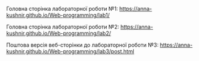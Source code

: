Головна сторінка лабораторної роботи №1:
https://anna-kushnir.github.io/Web-programming/lab1/

Головна сторінка лабораторної роботи №2:
https://anna-kushnir.github.io/Web-programming/lab2/

Поштова версія веб-сторінки до лабораторної роботи №3:
https://anna-kushnir.github.io/Web-programming/lab3/post.html
